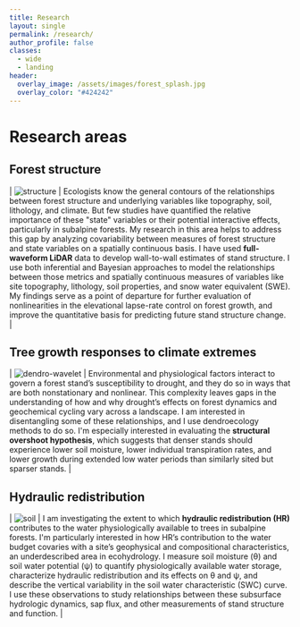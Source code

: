 ```yaml
---
title: Research
layout: single
permalink: /research/
author_profile: false
classes:
  - wide
  - landing
header:
  overlay_image: /assets/images/forest_splash.jpg
  overlay_color: "#424242"
---
```


# Research areas 

## Forest structure

| ![structure](/assets/images/structure.png) | Ecologists know the general contours of the relationships between forest structure and underlying variables like topography, soil, lithology, and climate. But few studies have quantified the relative importance of these "state" variables or their potential interactive effects, particularly in subalpine forests. My research in this area helps to address this gap by analyzing covariability between measures of forest structure and state variables on a spatially continuous basis. I have used **full-waveform LiDAR** data to develop wall-to-wall estimates of stand structure. I use both inferential and Bayesian approaches to model the relationships between those metrics and spatially continuous measures of variables like site topography, lithology, soil properties, and snow water equivalent (SWE). My findings serve as a point of departure for further evaluation of nonlinearities in the elevational lapse-rate control on forest growth, and improve the quantitative basis for predicting future stand structure change. |

## Tree growth responses to climate extremes

| ![dendro-wavelet](/assets/images/dendro_wavelet.png) | Environmental and physiological factors interact to govern a forest stand’s susceptibility to drought, and they do so in ways that are both nonstationary and nonlinear. This complexity leaves gaps in the understanding of how and why drought’s effects on forest dynamics and geochemical cycling vary across a landscape. I am interested in disentangling some of these relationships, and I use dendroecology methods to do so. I'm especially interested in evaluating the **structural overshoot hypothesis**, which suggests that denser stands should experience lower soil moisture, lower individual transpiration rates, and lower growth during extended low water periods than similarly sited but sparser stands. | 

## Hydraulic redistribution

| ![soil](/assets/images/soil.jpg) | I am investigating the extent to which **hydraulic redistribution (HR)** contributes to the water physiologically available to trees in subalpine forests. I'm particularly interested in how HR’s contribution to the water budget covaries with a site’s geophysical and compositional characteristics, an underdescribed area in ecohydrology. I measure soil moisture (θ) and soil water potential (ψ) to quantify physiologically available water storage, characterize hydraulic redistribution and its effects on θ and ψ, and describe the vertical variability in the soil water characteristic (SWC) curve. I use these observations to study relationships between these subsurface hydrologic dynamics, sap flux, and other measurements of stand structure and function. | 